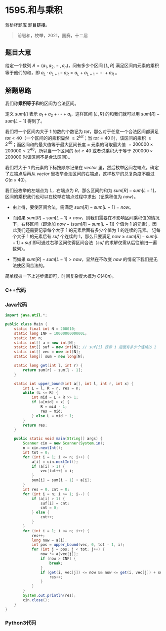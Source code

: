 # 1595.和与乘积

蓝桥杯题库 [题目链接](https://www.lanqiao.cn/problems/1595/learning/)。

> 前缀和，枚举，2021，国赛，十二届

## 题目大意

给定一个数列 $A = (a_1, a_2, \cdots , a_n)$，问有多少个区间 $[L, R]$ 满足区间内元素的乘积等于他们的和，即 $a_L ·a_{L+1} \cdots a_R = a_L + a_{L+1} + \cdots + a_R$ 。

## 解题思路

我们称**乘积等于和**的区间为合法区间。

定义 $sum[i]$ 表示 $a_1+a_2+\cdots+a_i$，这样区间 $[L,R]$ 的和我们就可以用 $sum[R]-sum[L-1]$ 得到了。

我们将一个区间内大于 $1$ 的数的个数记为 $tot$，那么对于任意一个合法区间都满足 $tot < 40$（一个区间的的乘积显然 $\geq 2^{tot}$；当 $tot = 40$ 时，该区间的乘积 $\geq 2^{40}$；而区间和的最大值等于最大区间长度 $\times$ 元素的可取最大值 $= 200000\times 200000 < 2^{40}$，所以当一个区间的 $tot\geq 40$ 或者说乘积大于等于 $200000\times 200000$ 时该区间不是合法区间）。

我们将大于 $1$ 的元素的下标按顺序记录在 $vector$ 里，然后枚举区间左端点。确定了左端点后再从 $vector$ 里枚举合法区间的右端点，这样枚举的总复杂度不超过 $O(n\times 40)$。

我们设枚举的左端点为 $L$，右端点为 $R$，那么区间的和为 $sum[R]-sum[L-1]$，区间的乘积我们也可以在枚举右端点过程中求出（记乘积值为 $now$）。

+ 由上得，要使区间合法，需满足 $sum[R] - sum[L-1] = now$。

+ 而如果 $sum[R] - sum[L-1] < now$，则我们需要在不影响区间乘积值的情况下，右移区间（即添加 $now - (sum[R] - sum[L-1])$ 个值为 $1$ 的元素），因此我们还需要记录每个大于 $1$ 的元素后面有多少个值为 $1$ 的连续的元素。
 记每个大于 $1$ 的元素后有 $suf$ 个连续的 $1$，那么只要满足 $now \geq sum[R]-sum[L-1] + suf$ 即可通过右移区间使得区间合法（$suf$ 的求解仅需从后往前扫一遍数列）。
+ 而如果 $sum[R]-sum[L-1] > now$，显然在不改变 $now$ 的情况下我们是无法使区间合法的。

简单模拟一下上述步骤即可，时间复杂度大概为 $O(40n)$。

### C++代码

### Java代码

```Java
import java.util.*;

public class Main {
    static final int N = 200010;
    static long INF = 1000000000000L;
    static int n;
    static int[] a = new int[N];
    static int[] suf = new int[N]; // suf[i] 表示 i 后面有多少个连续的 1
    static int[] vec = new int[N];
    static long[] sum = new long[N];

    static long get(int l, int r) {
        return sum[r] - sum[l - 1];
    }

    static int upper_bound(int a[], int l, int r, int x) {
        int L = l, R = r, res = n;
        while (L <= R) {
            int mid = L + R >> 1;
            if (a[mid] > x) {
                R = mid - 1;
                res = mid;
            } else L = mid + 1;
        }
        return res;
    }

    public static void main(String[] args) {
        Scanner cin = new Scanner(System.in);
        n = cin.nextInt();
        int tot = 0;
        for (int i = 1; i <= n; i++) {
            a[i] = cin.nextInt();
            if (a[i] > 1) {
                vec[tot++] = i;
            }
            sum[i] = sum[i - 1] + a[i];
        }
        int res = 0, cnt = 0;
        for (int i = n; i >= 1; i--) {
            if (a[i] > 1) {
                suf[i] = cnt;
                cnt = 0;
            } else {
                cnt++;
            }
        }
        for (int i = 1; i <= n; i++) {
            res++;
            long now = a[i];
            int pos = upper_bound(vec, 0, tot - 1, i);
            for (int j = pos; j < tot; j++) {
                now *= a[vec[j]];
                if (now > INF) {
                    break;
                }
                if (get(i, vec[j]) <= now && now <= get(i, vec[j]) + suf[vec[j]]) {
                    res++;
                }
            }
        }
        System.out.println(res);
        cin.close();
    }
}
```

### Python3代码